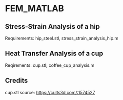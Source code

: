 # FEM_MATLAB

## Stress-Strain Analysis of a hip
Requirements: hip_steel.stl, stress_strain_analysis_hip.m

## Heat Transfer Analysis of a cup
Reqirements: cup.stl, coffee_cup_analysis.m


## Credits
cup.stl source: https://cults3d.com/:1574527